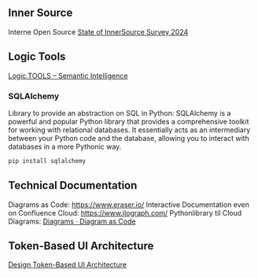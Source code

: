 ## Inner Source
Interne Open Source [State of InnerSource Survey 2024](https://innersourcecommons.org/learn/research/state-of-innersource-survey-2024/) 

## Logic Tools
[Logic.TOOLS – Semantic Intelligence](https://www.logic.tools/)

### SQLAlchemy
Library to provide an abstraction on SQL in Python: SQLAlchemy is a powerful and popular Python library that provides a comprehensive toolkit for working with relational databases. It essentially acts as an intermediary between your Python code and the database, allowing you to interact with databases in a more Pythonic way.

``` bash
pip install sqlalchemy
```
## Technical Documentation
Diagrams as Code: https://www.eraser.io/
Interactive Documentation even on Confluence Cloud: https://www.ilograph.com/
Pythonlibrary til Cloud Diagrams: [Diagrams · Diagram as Code](https://diagrams.mingrammer.com/)
## Token-Based UI Architecture
[Design Token-Based UI Architecture](https://martinfowler.com/articles/design-token-based-ui-architecture.html)